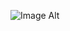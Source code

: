 ![Image Alt]([image_url](https://github.com/NxpGojo/flappy-gojo/blob/a5308d5679efae3d5942b288d99764b873c14d34/img/Gojo.png))
